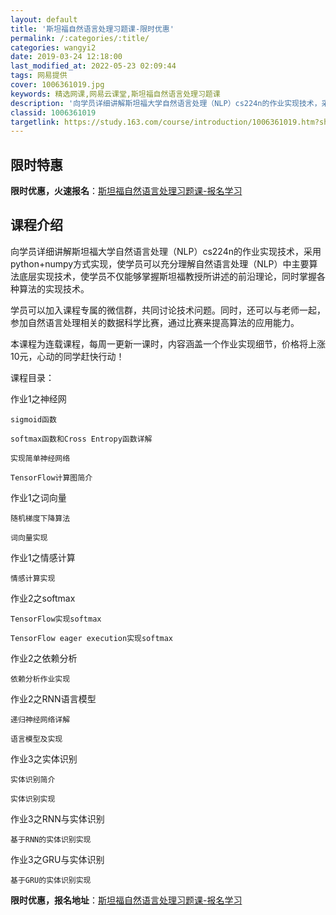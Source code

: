 ```yaml
---
layout: default
title: '斯坦福自然语言处理习题课-限时优惠'
permalink: /:categories/:title/
categories: wangyi2
date: 2019-03-24 12:18:00
last_modified_at: 2022-05-23 02:09:44
tags: 网易提供
cover: 1006361019.jpg
keywords: 精选网课,网易云课堂,斯坦福自然语言处理习题课
description: '向学员详细讲解斯坦福大学自然语言处理（NLP）cs224n的作业实现技术，采用python+numpy方式实现，使学员可'
classid: 1006361019
targetlink: https://study.163.com/course/introduction/1006361019.htm?share=1&shareId=1025206652&utm_campaign=share&utm_medium=iphoneShare&utm_source=&utm_u=1025206652
---
```


## 限时特惠

**限时优惠，火速报名**：[斯坦福自然语言处理习题课-报名学习](https://study.163.com/course/introduction/1006361019.htm?share=1&shareId=1025206652&utm_campaign=share&utm_medium=iphoneShare&utm_source=&utm_u=1025206652)

## 课程介绍

向学员详细讲解斯坦福大学自然语言处理（NLP）cs224n的作业实现技术，采用python+numpy方式实现，使学员可以充分理解自然语言处理（NLP）中主要算法底层实现技术，使学员不仅能够掌握斯坦福教授所讲述的前沿理论，同时掌握各种算法的实现技术。

学员可以加入课程专属的微信群，共同讨论技术问题。同时，还可以与老师一起，参加自然语言处理相关的数据科学比赛，通过比赛来提高算法的应用能力。

本课程为连载课程，每周一更新一课时，内容涵盖一个作业实现细节，价格将上涨10元，心动的同学赶快行动！

课程目录：

作业1之神经网

    sigmoid函数

    softmax函数和Cross Entropy函数详解

    实现简单神经网络

    TensorFlow计算图简介

作业1之词向量

    随机梯度下降算法

    词向量实现

作业1之情感计算

    情感计算实现

作业2之softmax

    TensorFlow实现softmax

    TensorFlow eager execution实现softmax

作业2之依赖分析

    依赖分析作业实现

作业2之RNN语言模型

    递归神经网络详解

    语言模型及实现

作业3之实体识别

    实体识别简介

    实体识别实现

作业3之RNN与实体识别

    基于RNN的实体识别实现

作业3之GRU与实体识别

    基于GRU的实体识别实现

**限时优惠，报名地址**：[斯坦福自然语言处理习题课-报名学习](https://study.163.com/course/introduction/1006361019.htm?share=1&shareId=1025206652&utm_campaign=share&utm_medium=iphoneShare&utm_source=&utm_u=1025206652)

